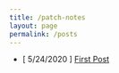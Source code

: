 ```yaml
---
title: /patch-notes
layout: page
permalink: /posts
---
```


- [ 5/24/2020 ] [First Post](https://lennon-incorporated.github.io/test/posts/first-post)
